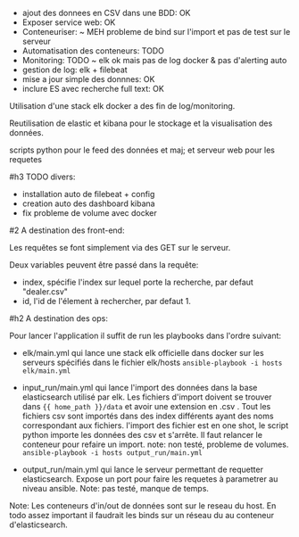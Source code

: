 

- ajout des donnees en CSV dans une BDD: OK
- Exposer service web: OK
- Conteneuriser: ~ MEH probleme de bind sur l'import et pas de test sur le serveur
- Automatisation des conteneurs: TODO
- Monitoring: TODO ~ elk ok mais pas de log docker & pas d'alerting auto
- gestion de log: elk + filebeat
- mise a jour simple des donnnes: OK
- inclure ES avec recherche full text: OK


Utilisation d'une stack elk docker a des fin de log/monitoring.

Reutilisation de elastic et kibana pour le stockage et la visualisation des données.

scripts python pour le feed des données et maj; et serveur web pour les requetes

#h3 TODO divers:
- installation auto de filebeat + config
- creation auto des dashboard kibana
- fix probleme de volume avec docker


#2 A destination des front-end:

Les requêtes se font simplement via des GET sur le serveur.

Deux variables peuvent être passé dans la requête:
- index, spécifie l'index sur lequel porte la recherche, par defaut "dealer.csv"
- id, l'id de l'élement à rechercher, par defaut 1.

#h2 A destination des ops:

Pour lancer l'application il suffit de run les playbooks dans l'ordre suivant:
- elk/main.yml qui lance une stack elk officielle dans docker sur les serveurs spécifiés dans le fichier elk/hosts
`ansible-playbook -i hosts elk/main.yml`

- input_run/main.yml qui lance l'import des données dans la base elasticsearch utilisé par elk. Les fichiers d'import doivent se trouver dans `{{ home_path }}/data` et avoir une extension en .csv . Tout les fichiers csv sont importés dans des index différents ayant des noms correspondant aux fichiers. l'import des fichier est en one shot, le script python importe les données des csv et s'arrête. Il faut relancer le conteneur pour refaire un import. note: non testé, probleme de volumes.
`ansible-playbook -i hosts output_run/main.yml`

- output_run/main.yml qui lance le serveur permettant de requetter elasticsearch. Expose un port pour faire les requetes à parametrer au niveau ansible. Note: pas testé, manque de temps.

Note: Les conteneurs d'in/out de données sont sur le reseau du host. En todo assez important il faudrait les binds sur un réseau du au conteneur d'elasticsearch.

